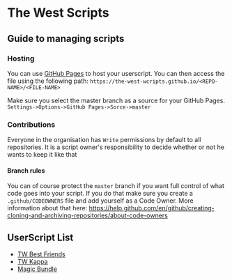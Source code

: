 # The West Scripts

## Guide to managing scripts

### Hosting
You can use [GitHub Pages](https://pages.github.com/) to host your userscript. You can then access the file using the following path: `https://the-west-wcripts.github.io/<REPO-NAME>/<FILE-NAME>`

Make sure you select the master branch as a source for your GitHub Pages. `Settings->Options->GitHub Pages->Sorce->master`

### Contributions 
Everyone in the organisation has `Write` permissions by default to all repositories. It is a script owner's responsibility to decide whether or not he wants to keep it like that

#### Branch rules
You can of course protect the `master` branch if you want full control of what code goes into your script. If you do that make sure you create a `.github/CODEOWNERS` file and add yourself as a Code Owner. More information about that here: https://help.github.com/en/github/creating-cloning-and-archiving-repositories/about-code-owners


## UserScript List

* [TW Best Friends](https://the-west-scripts.github.io/TW-Best-Friends/script.user.js)
* [TW Kappa](https://the-west-scripts.github.io/TW-Kappa/script.user.js)
* [Magic Bundle](https://the-west-scripts.github.io/Magic-Bundle/script.user.js)
